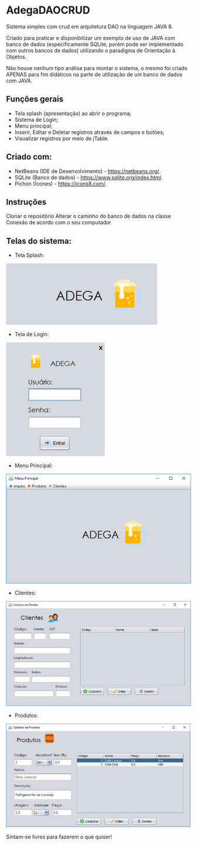 # AdegaDAOCRUD
Sistema simples com crud em arquitetura DAO na linguagem JAVA 8.

Criado para praticar e disponibilizar um exemplo de uso de JAVA com banco de dados (especificamente SQLite, porém pode ser implementado com outros bancos de dados) utilizando o paradigma de Orientação à Objetos.

Não houve nenhum tipo análise para montar o sistema, o mesmo foi criado APENAS para fim didáticos na parte de utilização de um banco de dados com JAVA.

## Funções gerais
* Tela splash (apresentação) ao abrir o programa;
* Sistema de Login;
* Menu principal;
* Inserir, Editar e Deletar registros através de campos e botões;
* Visualizar registros por meio de jTable.


## Criado com:
* NetBeans (IDE de Desenvolvimento) - https://netbeans.org/.
* SQLite (Banco de dados) - https://www.sqlite.org/index.html.
* Pichon (Ícones) - https://icons8.com/.


## Instruções 
  Clonar o repositório
  Alterar o caminho do banco de dados na classe Conexão de acordo com o seu computador



## Telas do sistema:

* Tela Splash:

![Tela Splash](/src/ImagensTelas/Splash.png) 

* Tela de Login:

![Tela Login](/src/ImagensTelas/Login.png)

* Menu Principal:

![Tela Menu](/src/ImagensTelas/Menu.png)

* Clientes:

![Tela Cliente](/src/ImagensTelas/Cliente.png)

* Produtos:

![Tela Produtos](/src/ImagensTelas/Produtos.png)

Sintam-se livres para fazerem o que quiser!
